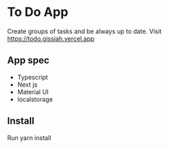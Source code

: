 # To Do App
Create groups of tasks and be always up to date. Visit https://todo.gissiah.vercel.app 

## App spec
- Typescript
- Next js
- Material UI
- localstorage

## Install
Run yarn install  

